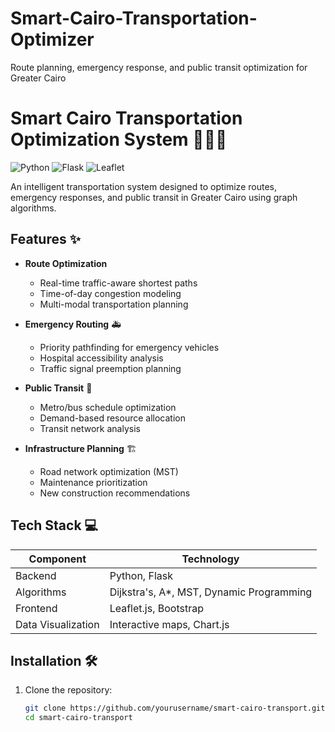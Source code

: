 # Smart-Cairo-Transportation-Optimizer
Route planning, emergency response, and public transit optimization for Greater Cairo
# Smart Cairo Transportation Optimization System 🚦🚗🏥

![Python](https://img.shields.io/badge/python-3.8+-blue.svg)
![Flask](https://img.shields.io/badge/flask-2.0.1-green.svg)
![Leaflet](https://img.shields.io/badge/leaflet-1.7.1-brightgreen.svg)

An intelligent transportation system designed to optimize routes, emergency responses, and public transit in Greater Cairo using graph algorithms.

## Features ✨

- **Route Optimization**
  - Real-time traffic-aware shortest paths
  - Time-of-day congestion modeling
  - Multi-modal transportation planning

- **Emergency Routing** 🚑
  - Priority pathfinding for emergency vehicles
  - Hospital accessibility analysis
  - Traffic signal preemption planning

- **Public Transit** 🚌
  - Metro/bus schedule optimization
  - Demand-based resource allocation
  - Transit network analysis

- **Infrastructure Planning** 🏗️
  - Road network optimization (MST)
  - Maintenance prioritization
  - New construction recommendations

## Tech Stack 💻

| Component       | Technology |
|-----------------|------------|
| Backend         | Python, Flask |
| Algorithms      | Dijkstra's, A*, MST, Dynamic Programming |
| Frontend        | Leaflet.js, Bootstrap |
| Data Visualization | Interactive maps, Chart.js |

## Installation 🛠️

1. Clone the repository:
   ```bash
   git clone https://github.com/yourusername/smart-cairo-transport.git
   cd smart-cairo-transport
